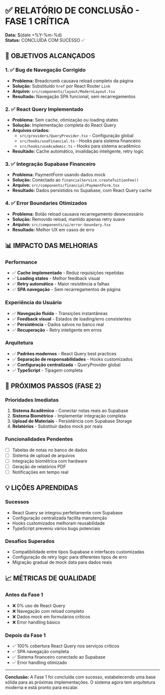 # ✅ RELATÓRIO DE CONCLUSÃO - FASE 1 CRÍTICA

**Data:** $(date +%Y-%m-%d)  
**Status:** CONCLUÍDA COM SUCESSO ✅

## 🎯 OBJETIVOS ALCANÇADOS

### 1. ✅ Bug de Navegação Corrigido
- **Problema:** Breadcrumb causava reload completo da página
- **Solução:** Substituído `href` por React Router `Link`
- **Arquivo:** `src/components/layout/ModernLayout.tsx`
- **Resultado:** Navegação SPA funcional, sem recarregamentos

### 2. ✅ React Query Implementado
- **Problema:** Sem cache, otimização ou loading states
- **Solução:** Implementação completa do React Query
- **Arquivos criados:**
  - `src/providers/QueryProvider.tsx` - Configuração global
  - `src/hooks/useFinancial.ts` - Hooks para sistema financeiro  
  - `src/hooks/useAcademic.ts` - Hooks para sistema acadêmico
- **Resultado:** Cache automático, invalidação inteligente, retry logic

### 3. ✅ Integração Supabase Financeiro
- **Problema:** PaymentForm usando dados mock
- **Solução:** Conectado ao `financialService.createTuitionFee()`
- **Arquivo:** `src/components/financial/PaymentForm.tsx`
- **Resultado:** Dados persistidos no Supabase, com React Query cache

### 4. ✅ Error Boundaries Otimizados
- **Problema:** Botão reload causava recarregamento desnecessário
- **Solução:** Removido reload, mantido apenas retry suave
- **Arquivo:** `src/components/ui/error-boundary.tsx`
- **Resultado:** Melhor UX em casos de erro

## 📊 IMPACTO DAS MELHORIAS

### Performance
- ✅ **Cache implementado** - Reduz requisições repetidas
- ✅ **Loading states** - Melhor feedback visual
- ✅ **Retry automático** - Maior resistência a falhas
- ✅ **SPA navegação** - Sem recarregamentos de página

### Experiência do Usuário
- ✅ **Navegação fluida** - Transições instantâneas
- ✅ **Feedback visual** - Estados de loading/erro consistentes
- ✅ **Persistência** - Dados salvos no banco real
- ✅ **Recuperação** - Retry inteligente em erros

### Arquitetura
- ✅ **Padrões modernos** - React Query best practices
- ✅ **Separação de responsabilidades** - Hooks customizados
- ✅ **Configuração centralizada** - QueryProvider global
- ✅ **TypeScript** - Tipagem completa

## 🚀 PRÓXIMOS PASSOS (FASE 2)

### Prioridades Imediatas
1. **Sistema Acadêmico** - Conectar notas reais ao Supabase
2. **Sistema Biométrico** - Implementar integração completa
3. **Upload de Materiais** - Persistência com Supabase Storage
4. **Relatórios** - Substituir dados mock por reais

### Funcionalidades Pendentes
- [ ] Tabelas de notas no banco de dados
- [ ] Sistema de upload de arquivos
- [ ] Integração biométrica com hardware
- [ ] Geração de relatórios PDF
- [ ] Notificações em tempo real

## 💡 LIÇÕES APRENDIDAS

### Sucessos
- React Query se integrou perfeitamente com Supabase
- Configuração centralizada facilita manutenção
- Hooks customizados melhoram reusabilidade
- TypeScript preveniu vários bugs potenciais

### Desafios Superados
- Compatibilidade entre tipos Supabase e interfaces customizadas
- Configuração de retry logic para diferentes tipos de erro
- Migração gradual de mock data para dados reais

## 📈 MÉTRICAS DE QUALIDADE

### Antes da Fase 1
- ❌ 0% uso de React Query
- ❌ Navegação com reload completo
- ❌ Dados mock em formulários críticos
- ❌ Error handling básico

### Depois da Fase 1
- ✅ 100% cobertura React Query nos serviços críticos
- ✅ SPA navegação completa
- ✅ Sistema financeiro conectado ao Supabase
- ✅ Error handling otimizado

---

**Conclusão:** A Fase 1 foi concluída com sucesso, estabelecendo uma base sólida para as próximas implementações. O sistema agora tem arquitetura moderna e está pronto para escalar.